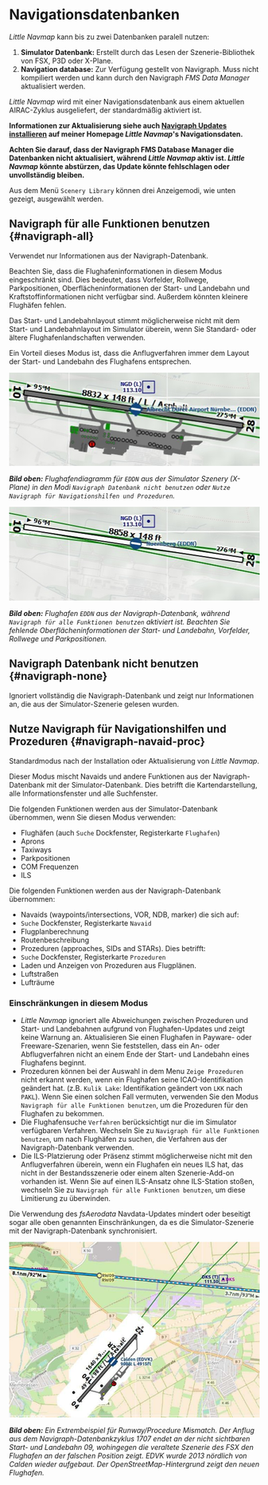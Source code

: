 # Navigationsdatenbanken

_Little Navmap_ kann bis zu zwei Datenbanken paralell nutzen:

1. **Simulator Datenbank:** Erstellt durch das Lesen der Szenerie-Bibliothek von FSX, P3D oder X-Plane.
2. **Navigation database:** Zur Verfügung gestellt von Navigraph. Muss nicht kompiliert werden und kann durch den Navigraph _FMS Data Manager_ aktualisiert werden.

_Little Navmap_ wird mit einer Navigationsdatenbank aus einem aktuellen AIRAC-Zyklus ausgeliefert, der standardmäßig aktiviert ist.

**Informationen zur Aktualisierung siehe auch [Navigraph Updates installieren](https://albar965.github.io/littlenavmap_navigraph.html) auf meiner Homepage **_Little Navmap_**'s Navigationsdaten.**

**Achten Sie darauf, dass der Navigraph FMS Database Manager die Datenbanken nicht aktualisiert, während **_Little Navmap_** aktiv ist. **_Little Navmap_** könnte abstürzen, das Update könnte fehlschlagen oder unvollständig bleiben.**

Aus dem Menü `Scenery Library` können drei Anzeigemodi, wie unten gezeigt, ausgewählt werden.

## Navigraph für alle Funktionen benutzen {#navigraph-all}

Verwendet nur Informationen aus der Navigraph-Datenbank.

Beachten Sie, dass die Flughafeninformationen in diesem Modus eingeschränkt sind. Dies bedeutet, dass Vorfelder, Rollwege, Parkpositionen, Oberflächeninformationen der Start- und Landebahn und Kraftstoffinformationen nicht verfügbar sind. Außerdem könnten kleinere Flughäfen fehlen.

Das Start- und Landebahnlayout stimmt möglicherweise nicht mit dem Start- und Landebahnlayout im Simulator überein, wenn Sie Standard- oder ältere Flughafenlandschaften verwenden.

Ein Vorteil dieses Modus ist, dass die Anflugverfahren immer dem Layout der Start- und Landebahn des Flughafens entsprechen.

![Airport from Simulator Scenery](../images/airport_simulator_scenery.jpg "Airport from Simulator Scenery")

_**Bild oben:** Flughafendiagramm für _`EDDN`_ aus der Simulator Szenery \(X-Plane\) in den Modi _`Navigraph Datenbank nicht benutzen`_ oder _`Nutze Navigraph für Navigationshilfen und Prozeduren`_._

![Airport from Navdatabase](../images/airport_navigraph_only.jpg "Airport from Navdatabase")

_**Bild oben:** Flughafen _`EDDN`_ aus der Navigraph-Datenbank, während  _`Navigraph für alle Funktionen benutzen`_ aktiviert ist. Beachten Sie fehlende Oberflächeninformationen der Start- und Landebahn, Vorfelder, Rollwege und Parkpositionen._

## Navigraph Datenbank nicht benutzen {#navigraph-none}

Ignoriert vollständig die Navigraph-Datenbank und zeigt nur Informationen an, die aus der Simulator-Szenerie gelesen wurden.

## Nutze Navigraph für Navigationshilfen und Prozeduren {#navigraph-navaid-proc}

Standardmodus nach der Installation oder Aktualisierung von _Little Navmap_.

Dieser Modus mischt Navaids und andere Funktionen aus der Navigraph-Datenbank mit der Simulator-Datenbank. Dies betrifft die Kartendarstellung, alle Informationsfenster und alle Suchfenster.

Die folgenden Funktionen werden aus der Simulator-Datenbank übernommen, wenn Sie diesen Modus verwenden:

* Flughäfen \(auch `Suche` Dockfenster, Registerkarte `Flughafen`\)
* Aprons
* Taxiways
* Parkpositionen
* COM Frequenzen
* ILS

Die folgenden Funktionen werden aus der Navigraph-Datenbank übernommen:

* Navaids \(waypoints/intersections, VOR, NDB, marker\) die sich auf:
 * `Suche` Dockfenster, Registerkarte `Navaid`
 * Flugplanberechnung
 * Routenbeschreibung
* Prozeduren \(approaches, SIDs and STARs\). Dies betrifft:
 * `Suche` Dockfenster, Registerkarte `Prozeduren`
 * Laden und Anzeigen von Prozeduren aus Flugplänen.
* Luftstraßen
* Lufträume

### Einschränkungen in diesem Modus

* _Little Navmap_ ignoriert alle Abweichungen zwischen Prozeduren und Start- und Landebahnen aufgrund von Flughafen-Updates und zeigt keine Warnung an. Aktualisieren Sie einen Flughafen in Payware- oder Freeware-Szenarien, wenn Sie feststellen, dass ein An- oder Abflugverfahren nicht an einem Ende der Start- und Landebahn eines Flughafens beginnt.
* Prozeduren können bei der Auswahl in dem Menu  `Zeige Prozeduren` nicht erkannt werden, wenn ein Flughafen seine ICAO-Identifikation geändert hat. \(z.B. `Kulik Lake`: Identifikation geändert von `LKK` nach `PAKL`\). Wenn Sie einen solchen Fall vermuten, verwenden Sie den Modus `Navigraph für alle Funktionen benutzen`, um die Prozeduren für den Flughafen zu bekommen.
* Die Flughafensuche `Verfahren` berücksichtigt nur die im Simulator verfügbaren Verfahren. Wechseln Sie zu `Navigraph für alle Funktionen benutzen`, um nach Flughäfen zu suchen, die Verfahren aus der Navigraph-Datenbank verwenden.
* Die ILS-Platzierung oder Präsenz stimmt möglicherweise nicht mit den Anflugverfahren überein, wenn ein Flughafen ein neues ILS hat, das nicht in der Bestandsszenerie oder einem alten Szenerie-Add-on vorhanden ist. Wenn Sie auf einen ILS-Ansatz ohne ILS-Station stoßen, wechseln Sie zu `Navigraph für alle Funktionen benutzen`,  um diese Limitierung zu überwinden.

Die Verwendung des _fsAerodata_ Navdata-Updates mindert oder beseitigt sogar alle oben genannten Einschränkungen, da es die Simulator-Szenerie mit der Navigraph-Datenbank synchronisiert.

![Approach Procedure Mismatch](../images/procedure_mismatch.jpg "Approach Procedure Mismatch")

_**Bild oben:** Ein Extrembeispiel für Runway/Procedure Mismatch. Der Anflug aus dem Navigraph-Datenbankzyklus 1707 endet an der nicht sichtbaren Start- und Landebahn 09, wohingegen die veraltete Szenerie des FSX den Flughafen an der falschen Position zeigt. EDVK wurde 2013 nördlich von Calden wieder aufgebaut. Der OpenStreetMap-Hintergrund zeigt den neuen Flughafen._


